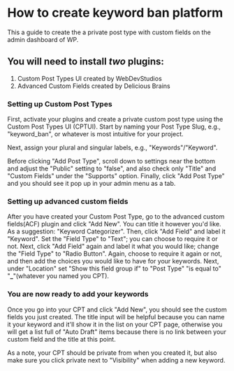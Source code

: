 # How to create keyword ban platform

This a guide to create the a private post type with custom fields on the admin dashboard of WP.

## You will need to install _two_ plugins:

1. Custom Post Types UI created by WebDevStudios
2. Advanced Custom Fields created by Delicious Brains

### Setting up Custom Post Types

First, activate your plugins and create a private custom post type using the Custom Post Types UI (CPTUI). Start by naming your Post Type Slug, e.g., "keyword_ban", or whatever is most intuitive for your project.

Next, assign your plural and singular labels, e.g., "Keywords"/"Keyword".

Before clicking "Add Post Type", scroll down to settings near the bottom and adjust the "Public" setting to "false", and also check only "Title" and "Custom Fields" under the "Supports" option. Finally, click "Add Post Type" and you should see it pop up in your admin menu as a tab.

### Setting up advanced custom fields

After you have created your Custom Post Type, go to the advanced custom fields(ACF) plugin and click "Add New". You can title it however you'd like. As a suggestion: "Keyword Categorizer". Then, click "Add Field" and label it "Keyword". Set the "Field Type" to "Text"; you can choose to require it or not. Next, click "Add Field" again and label it what you would like; change the "Field Type" to "Radio Button". Again, choose to require it again or not, and then add the choices you would like to have for your keywords. Next, under "Location" set "Show this field group if" to "Post Type" "is equal to" "**\_**"(whatever you named you CPT).

### You are now ready to add your keywords

Once you go into your CPT and click "Add New", you should see the custom fields you just created. The title input will be helpful because you can name it your keyword and it'll show it in the list on your CPT page, otherwise you will get a list full of "Auto Draft" items because there is no link between your custom field and the title at this point.

As a note, your CPT should be private from when you created it, but also make sure you click private next to "Visibility" when adding a new keyword.
